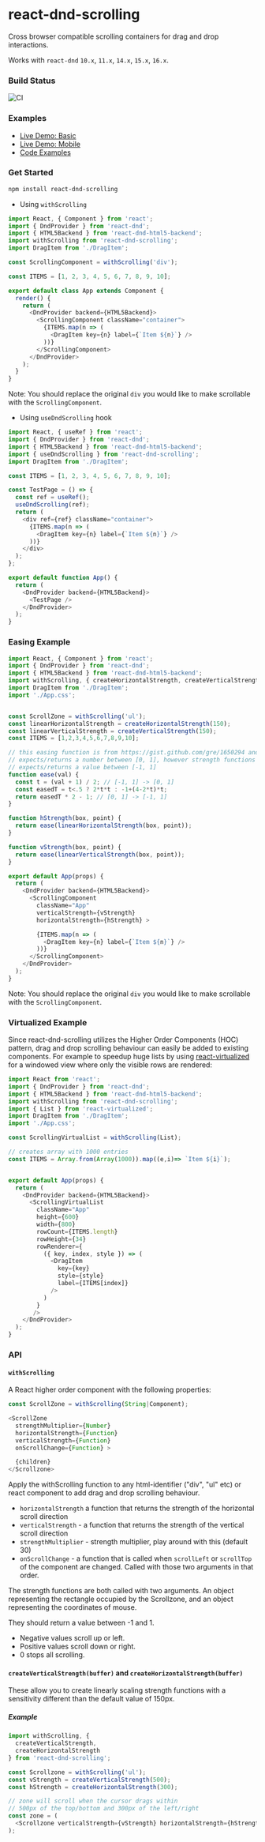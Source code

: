 # react-dnd-scrolling

Cross browser compatible scrolling containers for drag and drop interactions.

Works with `react-dnd` `10.x`, `11.x`, `14.x`, `15.x`, `16.x`.

### Build Status

![CI](https://github.com/TechStark/react-dnd-scrolling/workflows/CI/badge.svg)

### Examples

- [Live Demo: Basic](https://codesandbox.io/s/react-dnd-scrolling-demo-vnp66)
- [Live Demo: Mobile](https://codesandbox.io/s/react-dnd-scrolling-mobile-demo-r35bxf)
- [Code Examples](https://github.com/TechStark/react-dnd-scrolling-examples)

### Get Started

```bash
npm install react-dnd-scrolling
```

- Using `withScrolling`

```js
import React, { Component } from 'react';
import { DndProvider } from 'react-dnd';
import { HTML5Backend } from 'react-dnd-html5-backend';
import withScrolling from 'react-dnd-scrolling';
import DragItem from './DragItem';

const ScrollingComponent = withScrolling('div');

const ITEMS = [1, 2, 3, 4, 5, 6, 7, 8, 9, 10];

export default class App extends Component {
  render() {
    return (
      <DndProvider backend={HTML5Backend}>
        <ScrollingComponent className="container">
          {ITEMS.map(n => (
            <DragItem key={n} label={`Item ${n}`} />
          ))}
        </ScrollingComponent>
      </DndProvider>
    );
  }
}
```

Note: You should replace the original `div` you would like to make scrollable with the `ScrollingComponent`.

- Using `useDndScrolling` hook

```js
import React, { useRef } from 'react';
import { DndProvider } from 'react-dnd';
import { HTML5Backend } from 'react-dnd-html5-backend';
import { useDndScrolling } from 'react-dnd-scrolling';
import DragItem from './DragItem';

const ITEMS = [1, 2, 3, 4, 5, 6, 7, 8, 9, 10];

const TestPage = () => {
  const ref = useRef();
  useDndScrolling(ref);
  return (
    <div ref={ref} className="container">
      {ITEMS.map(n => (
        <DragItem key={n} label={`Item ${n}`} />
      ))}
    </div>
  );
};

export default function App() {
  return (
    <DndProvider backend={HTML5Backend}>
      <TestPage />
    </DndProvider>
  );
}
```

### Easing Example

```js
import React, { Component } from 'react';
import { DndProvider } from 'react-dnd';
import { HTML5Backend } from 'react-dnd-html5-backend';
import withScrolling, { createHorizontalStrength, createVerticalStrength } from 'react-dnd-scrolling';
import DragItem from './DragItem';
import './App.css';


const ScrollZone = withScrolling('ul');
const linearHorizontalStrength = createHorizontalStrength(150);
const linearVerticalStrength = createVerticalStrength(150);
const ITEMS = [1,2,3,4,5,6,7,8,9,10];

// this easing function is from https://gist.github.com/gre/1650294 and
// expects/returns a number between [0, 1], however strength functions
// expects/returns a value between [-1, 1]
function ease(val) {
  const t = (val + 1) / 2; // [-1, 1] -> [0, 1]
  const easedT = t<.5 ? 2*t*t : -1+(4-2*t)*t;
  return easedT * 2 - 1; // [0, 1] -> [-1, 1]
}

function hStrength(box, point) {
  return ease(linearHorizontalStrength(box, point));
}

function vStrength(box, point) {
  return ease(linearVerticalStrength(box, point));
}

export default App(props) {
  return (
    <DndProvider backend={HTML5Backend}>
      <ScrollingComponent
        className="App"
        verticalStrength={vStrength}
        horizontalStrength={hStrength} >

        {ITEMS.map(n => (
          <DragItem key={n} label={`Item ${n}`} />
        ))}
      </ScrollingComponent>
    </DndProvider>
  );
}
```

Note: You should replace the original `div` you would like to make scrollable with the `ScrollingComponent`.

### Virtualized Example

Since react-dnd-scrolling utilizes the Higher Order Components (HOC) pattern, drag and drop scrolling behaviour can easily be added to existing components. For example to speedup huge lists by using [react-virtualized](https://github.com/bvaughn/react-virtualized) for a windowed view where only the visible rows are rendered:

```js
import React from 'react';
import { DndProvider } from 'react-dnd';
import { HTML5Backend } from 'react-dnd-html5-backend';
import withScrolling from 'react-dnd-scrolling';
import { List } from 'react-virtualized';
import DragItem from './DragItem';
import './App.css';

const ScrollingVirtualList = withScrolling(List);

// creates array with 1000 entries
const ITEMS = Array.from(Array(1000)).map((e,i)=> `Item ${i}`);


export default App(props) {
  return (
    <DndProvider backend={HTML5Backend}>
      <ScrollingVirtualList
        className="App"
        height={600}
        width={800}
        rowCount={ITEMS.length}
        rowHeight={34}
        rowRenderer={
          ({ key, index, style }) => (
            <DragItem
              key={key}
              style={style}
              label={ITEMS[index]}
            />
          )
        }
       />
    </DndProvider>
  );
}
```

### API

#### `withScrolling`

A React higher order component with the following properties:

```js
const ScrollZone = withScrolling(String|Component);

<ScrollZone
  strengthMultiplier={Number}
  horizontalStrength={Function}
  verticalStrength={Function}
  onScrollChange={Function} >

  {children}
</Scrollzone>
```

Apply the withScrolling function to any html-identifier ("div", "ul" etc) or react component to add drag and drop scrolling behaviour.

- `horizontalStrength` a function that returns the strength of the horizontal scroll direction
- `verticalStrength` - a function that returns the strength of the vertical scroll direction
- `strengthMultiplier` - strength multiplier, play around with this (default 30)
- `onScrollChange` - a function that is called when `scrollLeft` or `scrollTop` of the component are changed. Called with those two arguments in that order.

The strength functions are both called with two arguments. An object representing the rectangle occupied by the Scrollzone, and an object representing the coordinates of mouse.

They should return a value between -1 and 1.

- Negative values scroll up or left.
- Positive values scroll down or right.
- 0 stops all scrolling.

#### `createVerticalStrength(buffer)` and `createHorizontalStrength(buffer)`

These allow you to create linearly scaling strength functions with a sensitivity different than the default value of 150px.

##### Example

```js
import withScrolling, {
  createVerticalStrength,
  createHorizontalStrength
} from 'react-dnd-scrolling';

const Scrollzone = withScrolling('ul');
const vStrength = createVerticalStrength(500);
const hStrength = createHorizontalStrength(300);

// zone will scroll when the cursor drags within
// 500px of the top/bottom and 300px of the left/right
const zone = (
  <Scrollzone verticalStrength={vStrength} horizontalStrength={hStrength}></Scrollzone>
);
```
